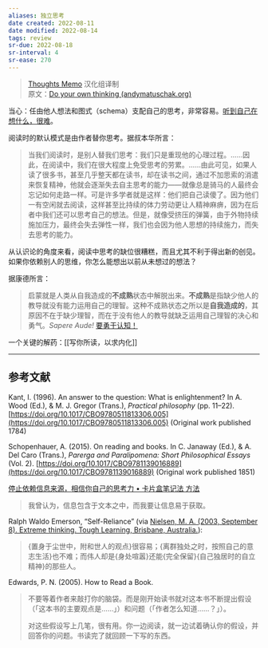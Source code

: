 ```yaml
---
aliases: 独立思考
date created: 2022-08-11
date modified: 2022-08-14
tags: review
sr-due: 2022-08-18
sr-interval: 4
sr-ease: 270
---
```


<!--我的理解:: 也就是独立思考，既不人云亦云，也不作者云我亦云。这也是[[学会提问（原书第12版）-尼尔·布朗 斯图尔特·基利]]中表达的核心思想之一。-->

> [Thoughts Memo](https://paratranz.cn/projects/3131) 汉化组译制  
> 原文：[Do your own thinking (andymatuschak.org)](https://notes.andymatuschak.org/z4enRPbLXdD8X8hCfVjaRkcGkronvhcfrgSQw)

当心：任由他人想法和图式（schema）支配自己的思考，非常容易。[听到自己在想什么，很难](https://notes.andymatuschak.org/z3ruCqbkUjU7U8MD5gaMjzmJV4GuENJ3ie1LP)。

阅读时的默认模式是由作者替你思考。据叔本华所言：

> 当我们阅读时，是别人替我们思考：我们只是重现他的心理过程。……因此，在阅读中，我们在很大程度上免受思考的劳累。……由此可见，如果人读了很多书，甚至几乎整天都在读书，却在读书之间，通过不加思索的消遣来恢复精神，他就会逐渐失去自主思考的能力——就像总是骑马的人最终会忘记如何走路一样。可是许多学者就是这样：他们把自己读傻了。因为他们一有空闲就去阅读，这样甚至比持续的体力劳动更让人精神麻痹，因为在后者中我们还可以思考自己的想法。但是，就像受挤压的弹簧，由于外物持续施加压力，最终会失去弹性一样，我们也会因为他人思想的持续施力，而失去思考的能力。

从认识论的角度来看，阅读中思考的缺位很糟糕，而且尤其不利于得出新的创见。如果你依赖别人的思维，你怎么能想出以前从未想过的想法？

据康德所言：

> 启蒙就是人类从自我造成的**不成熟**状态中解脱出来。**不成熟**是指缺少他人的教导就没有能力运用自己的理智。这种不成熟状态之所以是**自我造成的**，其原因不在于缺少理智，而在于没有他人的教导就缺乏运用自己理智的决心和勇气。_Sapere Aude!_ [要勇于认知！](https://notes.andymatuschak.org/z4enRPbLXdD8X8hCfVjaRkcGkronvhcfrgSQw)

一个关键的解药：[[写你所读，以求内化]]

___

## 参考文献

Kant, I. (1996). An answer to the question: What is enlightenment? In A. Wood (Ed.), & M. J. Gregor (Trans.), _Practical philosophy_ (pp. 11–22). [https://doi.org/10.1017/CBO9780511813306.005](https://doi.org/10.1017/CBO9780511813306.005) (Original work published 1784)

Schopenhauer, A. (2015). On reading and books. In C. Janaway (Ed.), & A. Del Caro (Trans.), _Parerga and Paralipomena: Short Philosophical Essays_ (Vol. 2). [https://doi.org/10.1017/CBO9781139016889](https://doi.org/10.1017/CBO9781139016889) (Original work published 1851)

[停止依赖信息来源，相信你自己的思考力 • 卡片盒笔记法 方法](https://zettelkasten.de/posts/dont-rely-on-source-have-faith-in-yourself/)

> 我曾认为，信息包含于文本之中，而我要让信息易于获取。

Ralph Waldo Emerson, “Self-Reliance” (via [Nielsen, M. A. (2003, September 8). Extreme thinking. Tough Learning, Brisbane, Australia.](https://notes.andymatuschak.org/z8Z2R8ZhCiEw8rgqYB5u4mcUith48CQkpznZc)):

> {置身于尘世中，附和世人的观点}很容易；{离群独处之时，按照自己的意志生活}也不难；而伟人却是{身处喧嚣}还能{完全保留}{自己独居时的自立精神}的那些人。

Edwards, P. N. (2005). How to Read a Book.

> 不要等着作者来敲打你的脑袋。而是刚开始读书就对这本书不断提出假设（「这本书的主要观点是……」）和问题（「作者怎么知道……？」）。
>
> 对这些假设写上几笔，很有用。你一边阅读，就一边试着确认你的假设，并回答你的问题。书读完了就回顾一下写的东西。
